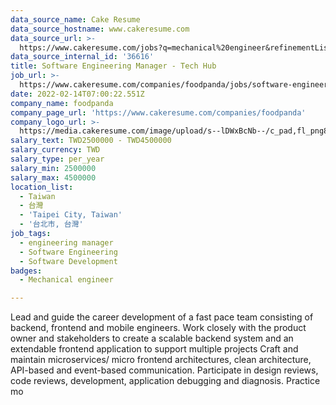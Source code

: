 ```yaml
---
data_source_name: Cake Resume
data_source_hostname: www.cakeresume.com
data_source_url: >-
  https://www.cakeresume.com/jobs?q=mechanical%20engineer&refinementList%5Blang_name%5D%5B0%5D=English&refinementList%5Bsalary_type%5D=per_year&range%5Bsalary_range%5D%5Bmin%5D=1000000&page=3
data_source_internal_id: '36616'
title: Software Engineering Manager - Tech Hub
job_url: >-
  https://www.cakeresume.com/companies/foodpanda/jobs/software-engineering-manager-tech-hub
date: 2022-02-14T07:00:22.551Z
company_name: foodpanda
company_page_url: 'https://www.cakeresume.com/companies/foodpanda'
company_logo_url: >-
  https://media.cakeresume.com/image/upload/s--lDWxBcNb--/c_pad,fl_png8,h_200,w_200/v1571369066/au7vxybehtibmj1uedt2.png
salary_text: TWD2500000 - TWD4500000
salary_currency: TWD
salary_type: per_year
salary_min: 2500000
salary_max: 4500000
location_list:
  - Taiwan
  - 台灣
  - 'Taipei City, Taiwan'
  - '台北市, 台灣'
job_tags:
  - engineering manager
  - Software Engineering
  - Software Development
badges:
  - Mechanical engineer

---
```


Lead and guide the career development of a fast pace team consisting of backend, frontend and mobile engineers. Work closely with the product owner and stakeholders to create a scalable backend system and an extendable frontend application to support multiple projects Craft and maintain microservices/ micro frontend architectures, clean architecture, API-based and event-based communication. Participate in design reviews, code reviews, development, application debugging and diagnosis. Practice mo